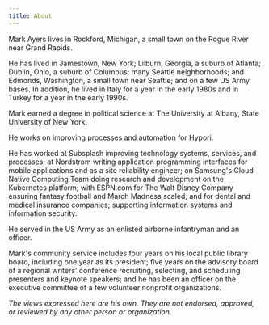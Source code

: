 ```yaml
---
title: About
---
```


<!-- markdownlint-disable MD041 -->

Mark Ayers lives in Rockford, Michigan, a small town on the Rogue River near Grand Rapids.

He has lived in Jamestown, New York; Lilburn, Georgia, a suburb of Atlanta; Dublin, Ohio, a suburb of Columbus; many Seattle neighborhoods; and Edmonds, Washington, a small town near Seattle; and on a few US Army bases. In addition, he lived in Italy for a year in the early 1980s and in Turkey for a year in the early 1990s.

Mark earned a degree in political science at The University at Albany, State University of New York.

He works on improving processes and automation for Hypori.

He has worked at Subsplash improving technology systems, services, and processes; at Nordstrom writing application programming interfaces for mobile applications and as a site reliability engineer; on Samsung's Cloud Native Computing Team doing research and development on the Kubernetes platform; with ESPN.com for The Walt Disney Company ensuring fantasy football and March Madness scaled; and for dental and medical insurance companies; supporting information systems and information security.

He served in the US Army as an enlisted airborne infantryman and an officer.

Mark's community service includes four years on his local public library board, including one year as its president; five years on the advisory board of a regional writers' conference recruiting, selecting, and scheduling presenters and keynote speakers; and he has been an officer on the executive committee of a few volunteer nonprofit organizations.

_The views expressed here are his own. They are not endorsed, approved, or reviewed by any other person or organization._
